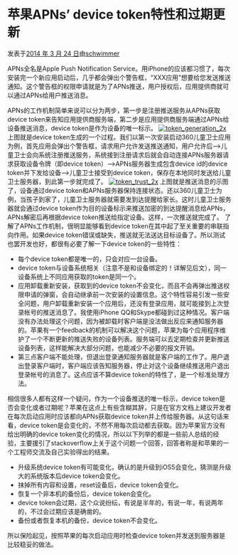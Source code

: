 # 苹果APNs’ device token特性和过期更新

发表于[2014 年 3 月 24 日](http://blogs.360.cn/360qtest/2014/03/24/%e8%8b%b9%e6%9e%9capns-device-token%e7%89%b9%e6%80%a7%e5%92%8c%e8%bf%87%e6%9c%9f%e6%9b%b4%e6%96%b0/)由[schwimmer](http://blogs.360.cn/360qtest/author/schwimmer/)

APNs全名是Apple Push Notification Service。用iPhone的应该都习惯了，每次安装完一个新应用启动后，几乎都会弹出个警告框，“XXX应用”想要给您发送推送通知。这个警告框的权限申请就是为了APNs推送，用户授权后，应用提供商就可以通过APNs给用户推送消息。

APNs的工作机制简单来说可以分为两步，第一步是注册推送服务从APNs获取device token来告知应用提供商服务端，第二步是应用提供商服务端通过APNs给设备推送消息，device token是作为设备的唯一标示。
[![token_generation_2x](http://blogs.360.cn/360qtest/files/2014/03/token_generation_2x-300x198.png)](http://blogs.360.cn/360qtest/files/2014/03/token_generation_2x.png)
上图就是device token生成的一个过程。我们以第一次安装启动360儿童卫士应用为例，首先应用会弹出个警告框，请求用户允许发送推送通知，用户允许后–>儿童卫士会向系统注册推送服务，系统接到注册请求后就会自动连接APNs服务器请求获取设备令牌（即device token）–>APNs服务器生成包含device id的device token并下发给设备–>儿童卫士接受到device token，保存在本地同时发送给儿童卫士服务器，到此第一步就完成了。
[![token_trust_2x](http://blogs.360.cn/360qtest/files/2014/03/token_trust_2x-300x187.png)](http://blogs.360.cn/360qtest/files/2014/03/token_trust_2x.png)
上图就是推送消息的示图了，设备通过device token和APNs服务器保持连接状态。还以360儿童卫士为例，当孩子到家了，儿童卫士服务器就需要发到达提醒给家长。这时儿童卫士服务器就会通过device token作为目的设备标示来推送加密的到达提醒消息给APNs，APNs解密后再根据device token推送给指定设备。这样，一次推送就完成了。
了解了APNs工作机制，很明显能够看到device token在其中起了至关重要的串联指向作用。如果device token错误或缺失，推送就无法送达目标设备了。所以测试也罢开发也好，都很有必要了解一下device token的一些特性：

* 每个device token都是唯一的，只会对应一台设备。
* device token与设备系统相关（注意不是和设备绑定的！详解见后文），同一设备系统上不同应用获取的token是同一个。
* 应用卸载重新安装，获取到的device token不会变化，而且不会再弹出推送权限申请的弹窗，会自动继承前一次安装的设置信息。这个特性容易引发一些安全问题，用户卸载重新安装一个应用后，还没有登录应用，就可能接到上次登录帐号的推送消息了。我使用iPhone QQ和Skype都碰到过这种情况。客户端没有办法处理这个问题，因为被卸载时客户端是没法做出反应来通知服务器的。苹果有一个feedback的机制可以解决这个问题，苹果为每个应用程序维护了一个不断更新的推送失败的设备列表。服务端可以去定期检查并更新推送设备列表，这样能解决大部分问题，也能减少不必要的报文开销。
* 第三点客户端不能处理，但退出登录通知服务器就是客户端的工作了。用户退出登录客户端时，客户端应该告知服务器，停止对这个设备继续推送用户退出登录帐号的消息了。这点应该不算device token的特性了，是一个标准处理方法。

相信很多人都有这样一个疑问，作为一个设备推送的唯一标示，device token是否会变化或者过期呢？苹果在这点上有些含糊其辞，只是在官方文档上建议开发者在每次启动应用时应该都向APNs获取device token并上传给服务器。从这句话来看，device token是会变化的，不然不用每次启动都去获取。因为苹果官方没有给出明确的device token变化的情况，所以以下列举的都是一些前人总结的经验，主要援引了stackoverflow上关于这个问题一个回答，回答者称是和苹果的一个工程师交流及自己实验得出的结果。

* 升级系统device token有可能变化，确认的是升级到iOS5会变化，猜测是升级大的系统版本后device token会变化。
* 抹掉所有内容和设置，reset设备后，device token会变化。
* 恢复一个非本机的备份后，device token会变化。
* device token会过期，这个众说纷纭，有说是半年的，有说一年，有说两年的，不过会过期应该是确凿的。
* 备份或者恢复本机的备份，device token不会变化。

所以保险起见，按照苹果的每次启动应用时检查device token并发送到服务器是比较稳妥的做法。